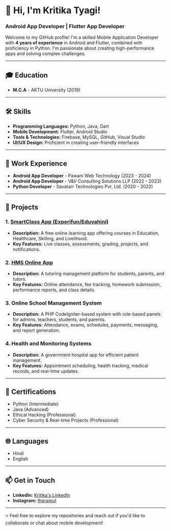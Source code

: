 # 👋 Hi, I'm Kritika Tyagi!

### Android App Developer | Flutter App Developer

Welcome to my GitHub profile! I'm a skilled Mobile Application Developer with **4 years of experience** in Android and Flutter, combined with proficiency in Python. I'm passionate about creating high-performance apps and solving complex challenges.

---

## 🎓 **Education**
- **M.C.A** - AKTU University (2019)

---

## 🛠️ **Skills**
- **Programming Languages:** Python, Java, Dart
- **Mobile Development:** Flutter, Android Studio
- **Tools & Technologies:** Firebase, MySQL, GitHub, Visual Studio
- **UI/UX Design:** Proficient in creating user-friendly interfaces

---

## 💼 **Work Experience**
- **Android App Developer** - Pawani Web Technology (2023 - 2024)
- **Android App Developer** - V&V Consulting Solutions LLP (2022 - 2023)
- **Python Developer** - Savatarr Technologies Pvt. Ltd. (2020 - 2022)

---

## 🚀 **Projects**

### 1. [SmartClass App (Experifun/Eduvahini)](https://apps.apple.com/az/developer/experifun-educational-solutions-private-limited/id160785503)
- **Description:** A free online learning app offering courses in Education, Healthcare, Skilling, and Livelihood.
- **Key Features:** Live classes, assessments, grading, projects, and notifications.

### 2. [HMS Online App](https://play.google.com/store/apps/details?id=co.martin.zxqee&pcampaignid=web_share)
- **Description:** A tutoring management platform for students, parents, and tutors.
- **Key Features:** Online attendance, fee tracking, homework submission, performance reports, and class details.

### 3. Online School Management System
- **Description:** A PHP CodeIgniter-based system with role-based panels for admins, teachers, students, and parents.
- **Key Features:** Attendance, exams, schedules, payments, messaging, and report generation.

### 4. Health and Monitoring Systems
- **Description:** A government hospital app for efficient patient management.
- **Key Features:** Appointment scheduling, health tracking, medical records, and real-time updates.

---

## 📜 **Certifications**
- Python (Intermediate)
- Java (Advanced)
- Ethical Hacking (Professional)
- Cyber Security & Real-time Projects (Professional)

---

## 🌐 **Languages**
- Hindi
- English

---

## 📫 **Get in Touch**
- **LinkedIn:** [Kritika's LinkedIn](https://www.linkedin.com/in/kritika-tyagi-72b01022a)
- **Instagram:** [therajput](https://www.instagram.com/thekritikatyagi/)

---

⭐ Feel free to explore my repositories and reach out if you'd like to collaborate or chat about mobile development!
